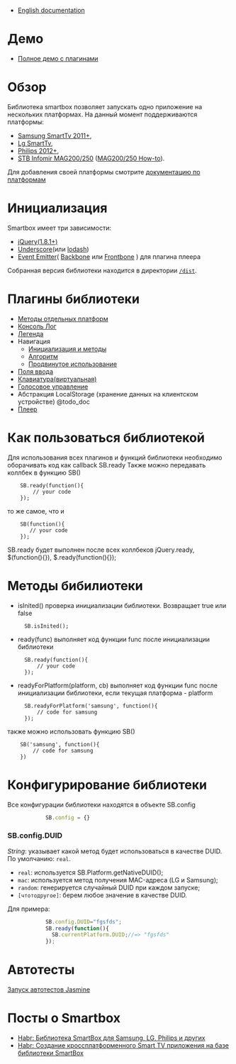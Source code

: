 * [English documentation](README.md)

# Демо
* <a href="http://immosmart.github.io/smartbox/demo/demoApp">Полное демо с плагинами</a>

# Обзор

Библиотека smartbox позволяет запускать одно приложение на нескольких платформах.
На данный момент поддерживаются платформы:
- [Samsung SmartTv 2011+](http://samsungdforum.com/),
- [Lg SmartTv](http://developer.lge.com/resource/tv/RetrieveOverview.dev),
- [Philips 2012+](http://www.yourappontv.com/),
- <a href="http://wiki.infomir.eu/">STB Infomir MAG200/250</a> ([MAG200/250 How-to](docs/ru_mag.md)).

Для добавления своей платформы смотрите [документацию по платформам](docs/ru_platform.md")

# Инициализация

Smartbox имеет три зависимости:
- <a href="https://github.com/jquery/jquery/tree/1.8-stable">jQuery(1.8.1+)</a>
- <a href="https://github.com/jashkenas/underscore">Underscore</a>(или <a href="https://github.com/lodash/lodash">lodash</a>)
- <a href="https://github.com/Wolfy87/EventEmitter">Event Emitter</a>( <a href="https://github.com/jashkenas/backbone">Backbone</a> или <a href="https://github.com/artempoletsky/Frontbone">Frontbone</a> ) для плагина плеера

Собранная версия библиотеки находится в директории [`/dist`](dist).

# Плагины библиотеки

* [Методы отдельных платформ](docs/ru_platform.md")
* [Консоль Лог](docs/ru_log.md")
* [Легенда](docs/ru_legend.md")
* Навигация
    * [Инициализация и методы](docs/ru_nav.md")
    * [Алгоритм](docs/ru_nav_alg.md")
    * [Продвинутое использование](docs/ru_nav_extended.md")
* [Поля ввода](docs/ru_input.md")
* [Клавиатура(виртуальная)](docs/ru_keyboard.md")
* [Голосовое управление](docs/ru_voice.md")
* Абстракция LocalStorage (хранение данных на клиентском устройстве) @todo_doc
* [Плеер](docs/ru_player.md")

# Как пользоваться библиотекой

Для использования всех плагинов и функций библиотеки необходимо оборачивать код как callback SB.ready
Также можно передавать коллбек в функцию SB()

        SB.ready(function(){
            // your code
        });

то же самое, что и

        SB(function(){
           // your code
        });

SB.ready будет выполнен после всех коллбеков jQuery.ready, $(function(){}), $.ready(function(){});

# Методы бибилиотеки

- isInited() проверка инициализации библиотеки. Возвращает true или false

        SB.isInited();

- ready(func) выполняет код функции func после инициализации библиотеки

        SB.ready(function(){
            // your code
        });

- readyForPlatform(platform, cb) выполняет код функции func после инициализации библиотеки,
если текущая платформа - platform

        SB.readyForPlatform('samsung', function(){
            // code for samsung
        });

также можно использовать функцию SB()

        SB('samsung', function(){
            // code for samsung
        })

# Конфигурирование библиотеки

Все конфигурации библиотеки находятся в объекте SB.config

```js
            SB.config = {}
```

### SB.config.DUID


*String*: указывает какой метод будет использоваться в качестве DUID. По умолчанию: `real`.

* `real`: используется SB.Platform.getNativeDUID();
* `mac`: используется метод получения MAC-адреса (LG и Samsung);
* `random`: генерируется случайный DUID при каждом запуске;
* `[чтотодругое]`: берем любое значение в качестве DUID.

Для примера:

```js
            SB.config.DUID="fgsfds";
            SB.ready(function(){
              SB.currentPlatform.DUID;//=> "fgsfds"
            });
```


# Автотесты
<a href="http://immosmart.github.io/smartbox/">Запуск автотестов Jasmine</a>

# Посты о Smartbox
* <a href="http://habrahabr.ru/post/211236//">Habr: Библиотека SmartBox для Samsung, LG, Philips и других</a>
* <a href="http://habrahabr.ru/post/188294/">Habr: Создание кроссплатформенного Smart TV приложения на базе библиотеки SmartBox</a>